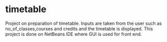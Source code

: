 # timetable
Project on preparation of timetable.
Inputs are taken from the user such as no_of_classes,courses and credits and the timetable is displayed.
This project is done on NetBeans IDE where GUI is used for front end.
